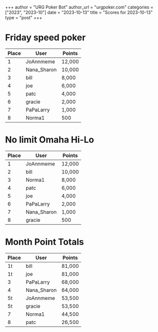 +++
author = "URG Poker Bot"
author_url = "urgpoker.com"
categories = ["2023", "2023-10"]
date = "2023-10-13"
title = "Scores for 2023-10-13"
type = "post"
+++
# Friday speed poker

| Place | User | Points |
|-------|------|--------|
| 1 | JoAnnmeme | 12,000 |
| 2 | Nana_Sharon | 10,000 |
| 3 | bill | 8,000 |
| 4 | joe | 6,000 |
| 5 | patc | 4,000 |
| 6 | gracie | 2,000 |
| 7 | PaPaLarry | 1,000 |
| 8 | Norma1 | 500 |

# No limit Omaha Hi-Lo

| Place | User | Points |
|-------|------|--------|
| 1 | JoAnnmeme | 12,000 |
| 2 | bill | 10,000 |
| 3 | Norma1 | 8,000 |
| 4 | patc | 6,000 |
| 5 | joe | 4,000 |
| 6 | PaPaLarry | 2,000 |
| 7 | Nana_Sharon | 1,000 |
| 8 | gracie | 500 |

# Month Point Totals

| Place | User | Points |
|-------|------|--------|
| 1t | bill | 81,000 |
| 1t | joe | 81,000 |
| 3 | PaPaLarry | 68,000 |
| 4 | Nana_Sharon | 64,000 |
| 5t | JoAnnmeme | 53,500 |
| 5t | gracie | 53,500 |
| 7 | Norma1 | 44,500 |
| 8 | patc | 26,500 |
